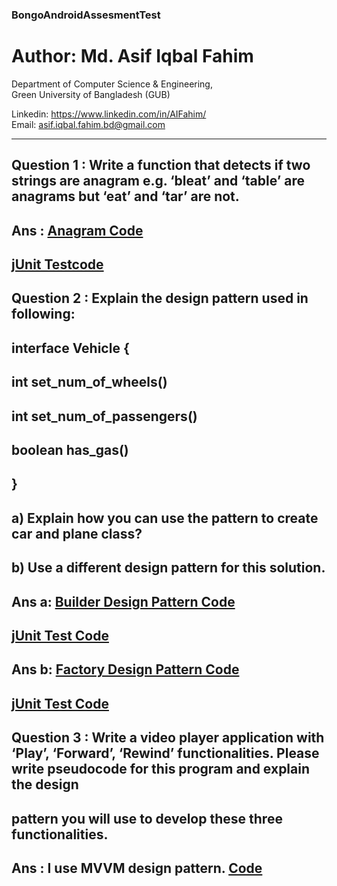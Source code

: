 ### BongoAndroidAssesmentTest

# Author: Md. Asif Iqbal Fahim

Department of Computer Science & Engineering, </br>
Green University of Bangladesh (GUB) </br>

Linkedin: https://www.linkedin.com/in/AIFahim/ </br>
Email: asif.iqbal.fahim.bd@gmail.com 

<hr>


## Question 1 :  Write a function that detects if two strings are anagram e.g. ‘bleat’ and ‘table’ are anagrams but ‘eat’ and ‘tar’ are not.

## Ans : [Anagram Code](https://github.com/AIFahim/BongoAndroidAssesmentTest/blob/master/MyApplication2/app/src/main/java/com/example/myapplication/AnagramMacther.java)
##       [jUnit Testcode](https://github.com/AIFahim/BongoAndroidAssesmentTest/blob/master/MyApplication2/app/src/test/java/com/example/myapplication/AnagramMactherUnitTest.java)

## Question 2 : Explain the design pattern used in following:
##                      interface Vehicle {
##                      int set_num_of_wheels()
##                      int set_num_of_passengers()
##                      boolean has_gas()
##                      }
                      
##                          a) Explain how you can use the pattern to create car and plane class?
##                          b) Use a different design pattern for this solution.

## Ans a: [Builder Design Pattern Code](https://github.com/AIFahim/BongoAndroidAssesmentTest/tree/master/MyApplication2/app/src/main/java/com/example/myapplication/DesignPattern/BuilderDesignPattern)
## [jUnit Test Code](https://github.com/AIFahim/BongoAndroidAssesmentTest/blob/master/MyApplication2/app/src/test/java/com/example/myapplication/DesignPatternChecker_Builder_Pattern.java)

## Ans b: [Factory Design Pattern Code](https://github.com/AIFahim/BongoAndroidAssesmentTest/tree/master/MyApplication2/app/src/main/java/com/example/myapplication/DesignPattern/FactoryDesignPattern)
## [jUnit Test Code](https://github.com/AIFahim/BongoAndroidAssesmentTest/blob/master/MyApplication2/app/src/test/java/com/example/myapplication/DesignPatterChecker_Factory_Pattern.java)

## Question 3 :  Write a video player application with ‘Play’, ‘Forward’, ‘Rewind’ functionalities. Please write pseudocode for this program and explain the design 
## pattern you will use to develop these three functionalities.

## Ans :  I use MVVM design pattern. [Code](https://github.com/AIFahim/BongoAndroidAssesmentTest/tree/master/MyApplication2/app/src/main/java/com/example/myapplication/VideoPlayer)
